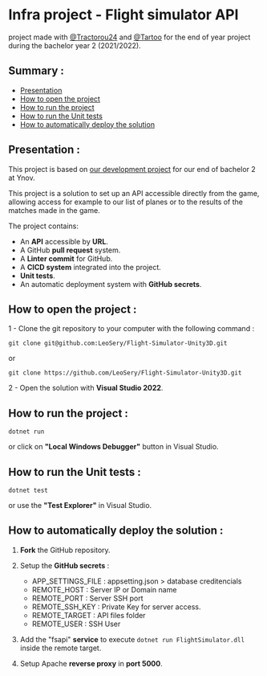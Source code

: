 # Infra project - Flight simulator API
project made with [@Tractorou24](https://github.com/Tractorou24) and [@Tartoo](https://github.com/Tartoo) for the end of year project during the bachelor year 2 (2021/2022).

## Summary :

- [Presentation](##Presentation-:)
- [How to open the project](##How-to-open-the-project-:)
- [How to run the project](##How-to-run-the-project-:)
- [How to run the Unit tests](##How-to-run-the-Unit-tests-:)
- [How to automatically deploy the solution](##How-to-automatically-deploy-the-solution-:)

## Presentation :

This project is based on [our development project](https://github.com/LeoSery/Flight-Simulator-Unity3D) for our end of bachelor 2 at Ynov.

This project is a solution to set up an API accessible directly from the game, allowing access for example to our list of planes or to the results of the matches made in the game.

The project contains:
 - An **API** accessible by **URL**.
 - A GitHub **pull request** system.
 - A **Linter commit** for GitHub.
 - A **CICD system** integrated into the project.
 - **Unit tests**.
 - An automatic deployment system with **GitHub secrets**.


## How to open the project :

1 - Clone the git repository to your computer with the following command :
```
git clone git@github.com:LeoSery/Flight-Simulator-Unity3D.git
```
or 
```
git clone https://github.com/LeoSery/Flight-Simulator-Unity3D.git
```

2 - Open the solution with **Visual Studio 2022**.

## How to run the project : 

```
dotnet run
```
or click on **"Local Windows Debugger"** button in Visual Studio.

## How to run the Unit tests :

```
dotnet test
```
or use the **"Test Explorer"** in Visual Studio.

## How to automatically deploy the solution :

1. **Fork** the GitHub repository.
2. Setup the **GitHub secrets** :
    - APP_SETTINGS_FILE : appsetting.json > database creditencials
    - REMOTE_HOST : Server IP or Domain name
    - REMOTE_PORT : Server SSH port
    - REMOTE_SSH_KEY : Private Key for server access.
    - REMOTE_TARGET : API files folder
    - REMOTE_USER : SSH User
    
4. Add the "fsapi" **service** to execute `dotnet run FlightSimulator.dll` inside the remote target.
5. Setup Apache **reverse proxy** in **port 5000**.